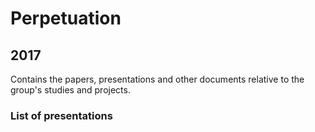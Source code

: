 # Perpetuation
## 2017
Contains the papers, presentations and other documents relative to the group's studies and projects.

### List of presentations

